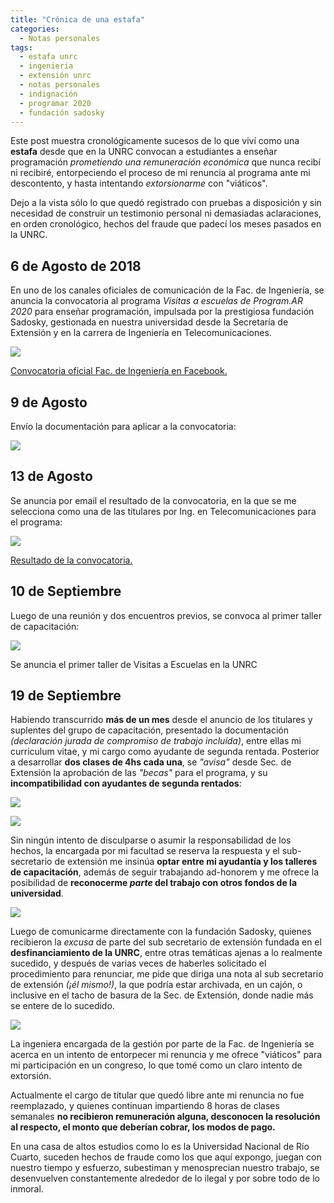 ```yaml
---
title: "Crónica de una estafa"
categories: 
  - Notas personales
tags:
  - estafa unrc
  - ingenieria
  - extensión unrc
  - notas personales
  - indignación
  - programar 2020
  - fundación sadosky
---
```


Este post muestra cronológicamente sucesos de lo que viví como una **estafa** desde que en la UNRC convocan a estudiantes a enseñar programación *prometiendo una remuneración económica* que nunca recibí ni recibiré, entorpeciendo el proceso de mi renuncia al programa ante mi descontento, y hasta intentando *extorsionarme* con "viáticos".

Dejo a la vista sólo lo que quedó registrado con pruebas a disposición y sin necesidad de construir un testimonio personal ni demasiadas aclaraciones, en orden cronológico, hechos del fraude que padecí los meses pasados en la UNRC.

## 6 de Agosto de 2018

En uno de los canales oficiales de comunicación de la Fac. de Ingeniería, se anuncia la convocatoria al programa *Visitas a escuelas de Program.AR 2020* para enseñar programación, impulsada por la prestigiosa fundación Sadosky, gestionada en nuestra universidad desde la Secretaría de Extensión y en la carrera de Ingeniería en Telecomunicaciones.

![](/images/convocatoria_ingenieria_facebook.png)

[Convocatoria oficial Fac. de Ingeniería en Facebook.](https://www.facebook.com/telecomunicaciones.ing.unrc/photos/a.668674143276482/1431715000305722/?type=3&theater)

## 9 de Agosto

Envío la documentación para aplicar a la convocatoria:

![](/images/email_cv.png)

## 13 de Agosto

Se anuncia por email el resultado de la convocatoria, en la que se me selecciona como una de las titulares por Ing. en Telecomunicaciones para el programa:

![](/images/resultado_sadosky.png)

[Resultado de la convocatoria.](/files/2.resultado_convocatoria_email.pdf)

## 10 de Septiembre

Luego de una reunión y dos encuentros previos, se convoca al primer taller de capacitación:

![](/images/primer_taller.png)

Se anuncia el primer taller de Visitas a Escuelas en la UNRC

## 19 de Septiembre

Habiendo transcurrido **más de un mes** desde el anuncio de los titulares y suplentes del grupo de capacitación, presentado la documentación *(declaración jurada de compromiso de trabajo incluída)*, entre ellas mi curriculum vitae, y mi cargo como ayudante de segunda rentada. Posterior a desarrollar **dos clases de 4hs cada una**, se *"avisa"* desde Sec. de Extensión la aprobación de las *"becas"* para el programa, y su **incompatibilidad con ayudantes de segunda rentados**:

![](/images/email_incompatibilidad_ayudantia.png)

![](/images/email_respuesta_incompatibilidad_ayudantia.png)

Sin ningún intento de disculparse o asumir la responsabilidad de los hechos, la encargada por mi facultad se reserva la respuesta y el sub-secretario de extensión me insinúa **optar entre mi ayudantía y los talleres de capacitación**, además de seguir trabajando ad-honorem y me ofrece la posibilidad de **reconocerme *parte* del trabajo con otros fondos de la universidad**.

![](/images/email_extorsion.png)

Luego de comunicarme directamente con la fundación Sadosky, quienes recibieron la *excusa* de parte del sub secretario de extensión fundada en el **desfinanciamiento de la UNRC**, entre otras temáticas ajenas a lo realmente sucedido, y después de varias veces de haberles solicitado el procedimiento para renunciar, me pide que diriga una nota al sub secretario de extensión *(¡él mismo!)*, la que podría estar archivada, en un cajón, o inclusive en el tacho de basura de la Sec. de Extensión, donde nadie más se entere de lo sucedido.

![](/images/email_renuncia.png)

La ingeniera encargada de la gestión por parte de la Fac. de Ingeniería se acerca en un intento de entorpecer mi renuncia y me ofrece "viáticos" para mi participación en un congreso, lo que tomé como un claro intento de extorsión.

Actualmente el cargo de titular que quedó libre ante mi renuncia no fue reemplazado, y quienes continuan impartiendo 8 horas de clases semanales **no recibieron remuneración alguna, desconocen la resolución al respecto, el monto que deberían cobrar, los modos de pago.**

En una casa de altos estudios como lo es la Universidad Nacional de Río Cuarto, suceden hechos de fraude como los que aquí expongo, juegan con nuestro tiempo y esfuerzo, subestiman y menosprecian nuestro trabajo, se desenvuelven constantemente alrededor de lo ilegal y por sobre todo de lo inmoral.


